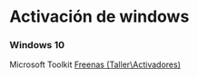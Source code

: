 <!-- TITLE: Activar Windows -->
<!-- SUBTITLE: Metodos para activar windows -->

# Activación de windows
### Windows 10
 Microsoft Toolkit <a href="\\freenas\Taller\Activadores"> Freenas (Taller\Activadores) </a>